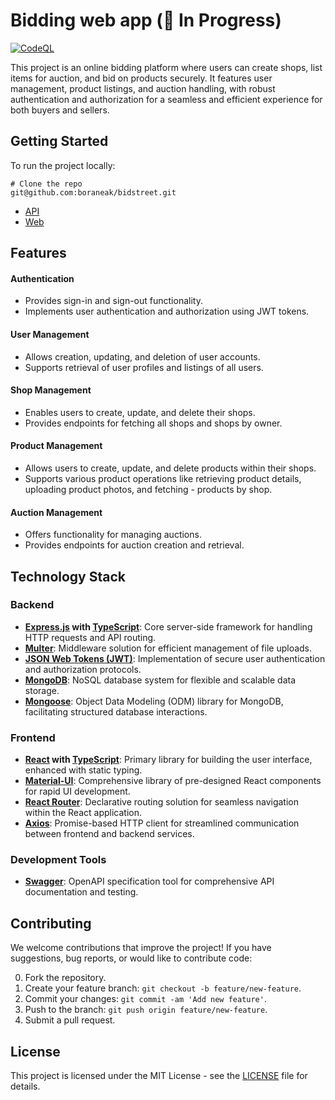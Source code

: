 # Bidding web app (🚧 In Progress)
[![CodeQL](https://github.com/boraneak/bidstreet/actions/workflows/github-code-scanning/codeql/badge.svg)](https://github.com/boraneak/bidstreet/actions/workflows/github-code-scanning/codeql) <br>

This project is an online bidding platform where users can create shops, list items for auction, and bid on products securely. It features user management, product listings, and auction handling, with robust authentication and authorization for a seamless and efficient experience for both buyers and sellers.

## Getting Started

To run the project locally:
```
# Clone the repo
git@github.com:boraneak/bidstreet.git
```
- <a href="https://github.com/boraneak/bidstreet/tree/master/api" target="_blank" rel="noopener noreferrer">API</a>
- <a href="https://github.com/boraneak/bidstreet/tree/master/web" target="_blank" rel="noopener noreferrer">Web</a>

## Features

#### Authentication

- Provides sign-in and sign-out functionality.
- Implements user authentication and authorization using JWT tokens.

#### User Management

- Allows creation, updating, and deletion of user accounts.
- Supports retrieval of user profiles and listings of all users.

#### Shop Management

- Enables users to create, update, and delete their shops.
- Provides endpoints for fetching all shops and shops by owner.

#### Product Management

- Allows users to create, update, and delete products within their shops.
- Supports various product operations like retrieving product details, uploading product photos, and fetching - products by shop.

#### Auction Management

- Offers functionality for managing auctions.
- Provides endpoints for auction creation and retrieval.

## Technology Stack

### Backend

- **[Express.js](https://expressjs.com/) with [TypeScript](https://www.typescriptlang.org/)**: Core server-side framework for handling HTTP requests and API routing.
- **[Multer](https://github.com/expressjs/multer)**: Middleware solution for efficient management of file uploads.
- **[JSON Web Tokens (JWT)](https://jwt.io/)**: Implementation of secure user authentication and authorization protocols.
- **[MongoDB](https://www.mongodb.com/)**: NoSQL database system for flexible and scalable data storage.
- **[Mongoose](https://mongoosejs.com/)**: Object Data Modeling (ODM) library for MongoDB, facilitating structured database interactions.

### Frontend

- **[React](https://react.dev/) with [TypeScript](https://www.typescriptlang.org/)**: Primary library for building the user interface, enhanced with static typing.
- **[Material-UI](https://mui.com/)**: Comprehensive library of pre-designed React components for rapid UI development.
- **[React Router](https://reactrouter.com/en/main)**: Declarative routing solution for seamless navigation within the React application.
- **[Axios](https://axios-http.com/)**: Promise-based HTTP client for streamlined communication between frontend and backend services.

### Development Tools

- **[Swagger](https://swagger.io/)**: OpenAPI specification tool for comprehensive API documentation and testing.

## Contributing

We welcome contributions that improve the project! If you have suggestions, bug reports, or would like to contribute code:

0. Fork the repository.
1. Create your feature branch: `git checkout -b feature/new-feature`.
2. Commit your changes: `git commit -am 'Add new feature'`.
3. Push to the branch: `git push origin feature/new-feature`.
4. Submit a pull request.

## License

This project is licensed under the MIT License - see the [LICENSE](./LICENSE) file for details.
